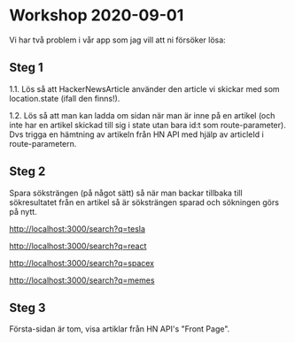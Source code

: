 # Workshop 2020-09-01

Vi har två problem i vår app som jag vill att ni försöker lösa:

## Steg 1

1.1. Lös så att HackerNewsArticle använder den article vi skickar med som location.state (ifall den finns!).

1.2. Lös så att man kan ladda om sidan när man är inne på en artikel (och inte har en artikel skickad till sig i state utan bara id:t som route-parameter). Dvs trigga en hämtning av artikeln från HN API med hjälp av articleId i route-parametern.

## Steg 2

Spara söksträngen (på något sätt) så när man backar tillbaka till sökresultatet från en artikel så är söksträngen sparad och sökningen görs på nytt.

<http://localhost:3000/search?q=tesla>

<http://localhost:3000/search?q=react>

<http://localhost:3000/search?q=spacex>

<http://localhost:3000/search?q=memes>

## Steg 3

Första-sidan är tom, visa artiklar från HN API's "Front Page".
